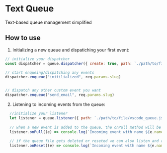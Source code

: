 # Text Queue

Text-based queue management simplified

## How to use

1. Initializing a new queue and dispatiching your first event:

```js
// initialize your dispatcher
const dispatcher = queue.dispatcher({ create: true, path: `./path/to/file/vscode_queue.json` })

// start enqueing/dispatching any events
dispatcher.enqueue("initilialized", req.params.slug)


// dispatch any other custom event you want
dispatcher.enqueue("send_email", req.params.slug)
```


2. Listening to incoming events from the queue:

```js
  //initialize your listener
  let listener = queue.listener({ path: `./path/to/file/vscode_queue.json` })
  
  // when a new event is added to the queue, the onPull method will be triggered
  listener.onPull((e) => console.log(`Incoming event with name ${e.name}`, e.data))
  
  // if the queue file gets deleted or reseted we can also listen and receive any queued events
  listener.onReset((e) => console.log(`Incoming event with name ${e.name}`, e.data))
```
